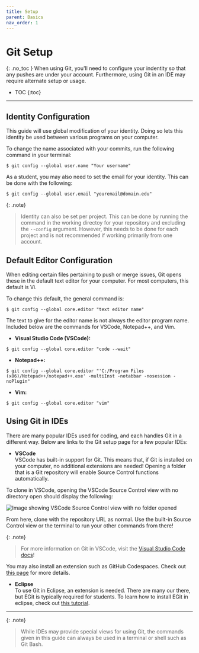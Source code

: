 ```yaml
---
title: Setup
parent: Basics
nav_order: 1
---
```

# Git Setup
{: .no_toc }
When using Git, you'll need to configure your indentity so that any pushes are under your account. Furthermore, using Git in an IDE may require alternate setup or usage.

- TOC
{:toc}

---

## Identity Configuration
This guide will use global modification of your identity. Doing so lets this identity be used between various programs on your computer.

To change the name associated with your commits, run the following command in your terminal:

```terminal
$ git config --global user.name "Your username"
```

As a student, you may also need to set the email for your identity. This can be done with the following:

```terminal
$ git config --global user.email "youremail@domain.edu"
```

{: .note}
> Identity can also be set per project. This can be done by running the command in the working directoy for your repository and excluding the `--config` argument. However, this needs to be done for each project and is not recommended if working primarily from one account.

## Default Editor Configuration
When editing certain files pertaining to push or merge issues, Git opens these in the default text editor for your computer. For most computers, this default is Vi.

To change this default, the general command is:
```terminal
$ git config --global core.editor "text editor name"
```

The text to give for the editor name is not always the editor program name. Included below are the commands for VSCode, Notepad++, and Vim.

- **Visual Studio Code (VSCode):**<br>
```terminal
$ git config --global core.editor "code --wait"
```

- **Notepad++:**<br>
```terminal
$ git config --global core.editor "'C:/Program Files (x86)/Notepad++/notepad++.exe' -multiInst -notabbar -nosession -noPlugin"
```

- **Vim:**<br>
```terminal
$ git config --global core.editor "vim"
```

## Using Git in IDEs
There are many popular IDEs used for coding, and each handles Git in a different way. Below are links to the Git setup page for a few popular IDEs:

- **VSCode**<br>
VSCode has built-in support for Git. This means that, if Git is installed on your computer, no additional extensions are needed! Opening a folder that is a Git repository will enable Source Control functions automatically.

To clone in VSCode, opening the VSCode Source Control view with no directory open should display the following:

![Image showing VSCode Source Control view with no folder opened](/guide-to-git/assets/images/vscode-clone.png)

From here, clone with the repository URL as normal. Use the built-in Source Control view or the terminal to run your other commands from there!

{: .note}
>  For more information on Git in VSCode, visit the [Visual Studio Code docs](https://code.visualstudio.com/docs/sourcecontrol/overview#_working-in-a-git-repository)!

You may also install an extension such as GitHub Codespaces. Check out [this page](https://code.visualstudio.com/docs/sourcecontrol/intro-to-git) for more details.


- **Eclipse** <br>
To use Git in Eclipse, an extension is needed. There are many our there, but EGit is typically required for students. To learn how to install EGit in eclipse, check out [this tutorial](https://eclipsesource.com/blogs/tutorials/egit-tutorial/).

---

{: .note}
> While IDEs may provide special views for using Git, the commands given in this guide can always be used in a terminal or shell such as Git Bash.